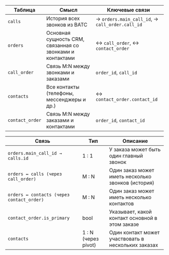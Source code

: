 | Таблица         | Смысл                                                     | Ключевые связи                                  |
| --------------- | --------------------------------------------------------- | ----------------------------------------------- |
| `calls`         | История всех звонков из ВАТС                              | → `orders.main_call_id`, → `call_order.call_id` |
| `orders`        | Основная сущность CRM, связанная со звонками и контактами | ↔ `call_order`, ↔ `contact_order`               |
| `call_order`    | Связь M:N между звонками и заказами                       | `order_id`, `call_id`                           |
| `contacts`      | Все контакты (телефоны, мессенджеры и др.)                | ↔ `contact_order.contact_id`                    |
| `contact_order` | Связь M:N между заказами и контактами                     | `order_id`, `contact_id`                        |



| Связь                                     | Тип                 | Описание                                            |
| ----------------------------------------- | ------------------- | --------------------------------------------------- |
| `orders.main_call_id → calls.id`          | 1 : 1               | У заказа может быть один главный звонок             |
| `orders ↔ calls (через call_order)`       | M : N               | Один заказ может иметь несколько звонков (история)  |
| `orders ↔ contacts (через contact_order)` | M : N               | Один заказ может иметь несколько контактов          |
| `contact_order.is_primary`                | bool                | Указывает, какой контакт основной в этом заказе     |
| `contacts`                                | 1 : N (через pivot) | Один контакт может участвовать в нескольких заказах |
